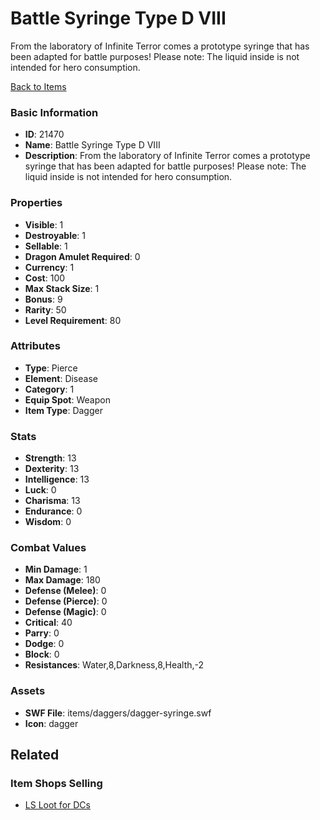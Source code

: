 # Battle Syringe Type D VIII

From the laboratory of Infinite Terror comes a prototype syringe that has been adapted for battle purposes! Please note: The liquid inside is not intended for hero consumption.

[Back to Items](../items.md)

### Basic Information

- **ID**: 21470
- **Name**: Battle Syringe Type D VIII
- **Description**: From the laboratory of Infinite Terror comes a prototype syringe that has been adapted for battle purposes! Please note: The liquid inside is not intended for hero consumption.

### Properties

- **Visible**: 1
- **Destroyable**: 1
- **Sellable**: 1
- **Dragon Amulet Required**: 0
- **Currency**: 1
- **Cost**: 100
- **Max Stack Size**: 1
- **Bonus**: 9
- **Rarity**: 50
- **Level Requirement**: 80

### Attributes

- **Type**: Pierce
- **Element**: Disease
- **Category**: 1
- **Equip Spot**: Weapon
- **Item Type**: Dagger

### Stats

- **Strength**: 13
- **Dexterity**: 13
- **Intelligence**: 13
- **Luck**: 0
- **Charisma**: 13
- **Endurance**: 0
- **Wisdom**: 0

### Combat Values

- **Min Damage**: 1
- **Max Damage**: 180
- **Defense (Melee)**: 0
- **Defense (Pierce)**: 0
- **Defense (Magic)**: 0
- **Critical**: 40
- **Parry**: 0
- **Dodge**: 0
- **Block**: 0
- **Resistances**: Water,8,Darkness,8,Health,-2

### Assets

- **SWF File**: items/daggers/dagger-syringe.swf
- **Icon**: dagger

## Related

### Item Shops Selling

- [LS Loot for DCs](../item-shops/771-ls-loot-for-dcs.md)

